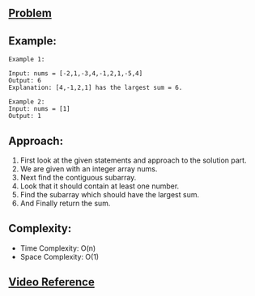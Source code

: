 ## [Problem](https://leetcode.com/problems/maximum-subarray/)

## Example:
```
Example 1:

Input: nums = [-2,1,-3,4,-1,2,1,-5,4]
Output: 6                              
Explanation: [4,-1,2,1] has the largest sum = 6.

Example 2:
Input: nums = [1]
Output: 1
```

## Approach:
1. First look at the given statements and approach to the solution part.
2. We are given with an integer array nums.
3. Next find the contiguous subarray.
4. Look that it should contain at least one number.
5. Find the subarray which should have the largest sum.
6. And Finally return the sum.

## Complexity:
- Time Complexity: O(n)
- Space Complexity: O(1)
## [Video Reference](https://youtu.be/w_KEocd__20)